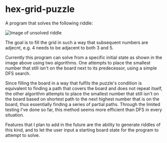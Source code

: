 # hex-grid-puzzle
A program that solves the following riddle:

![Image of unsolved riddle](http://i68.tinypic.com/24osy91.jpg)

The goal is to fill the grid in such a way that subsequent numbers are adjecnt, e.g. 4 needs to be adjacent to
both 3 and 5.

Currently this program can solve from a specific initial state as shown in the image above using two algorithms. One attempts to
place the smallest number that still isn't on the board next to its predecessor, using a simple DFS search.

Since filling the board in a way that fulfils the puzzle's condition is equivalent to finding a path that covers the board and
does not repeat itself, the other algorithm attempts to place the smallest number that still isn't on the board based on shortest
path to the next highest number that is on the board, thus essentially finding a series of partial paths. Through the limited
testing I've done so far, this method seems more efficient than DFS in every situation.

Features that I plan to add in the future are the ability to generate riddles of this kind, and to let the user input a starting
board state for the program to attempt to solve.
